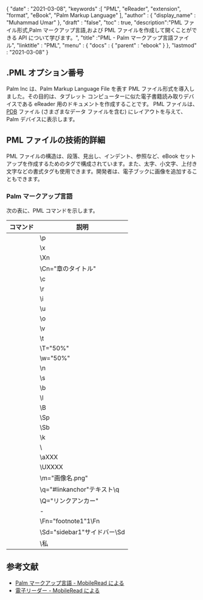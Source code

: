 {
  "date" : "2021-03-08",
  "keywords" :[ "PML", "eReader", "extension", "format", "eBook", "Palm Markup Language" ],
  "author" : {
    "display_name" : "Muhammad Umar"
},
  "draft" : "false",
  "toc" : true,
  "description":"PML ファイル形式,Palm マークアップ言語,および PML ファイルを作成して開くことができる API について学びます。",
  "title" :"PML - Palm マークアップ言語ファイル",
  "linktitle" : "PML",
  "menu" : {
    "docs" : {
      "parent" : "ebook"
}
},
  "lastmod" : "2021-03-08"
}

## .PML オプション番号

Palm Inc は、Palm Markup Language File を表す PML ファイル形式を導入しました。その目的は、タブレット コンピューターに似た電子書籍読み取りデバイスである eReader 用のドキュメントを作成することです。 PML ファイルは、[PDB](/programming/pdb/) ファイル (さまざまなデータ ファイルを含む) にレイアウトを与えて、Palm デバイスに表示します。

## PML ファイルの技術的詳細

PML ファイルの構造は、段落、見出し、インデント、参照など、eBook セットアップを作成するためのタグで構成されています。また、太字、小文字、上付き文字などの書式タグも使用できます。開発者は、電子ブックに画像を追加することもできます。

### Palm マークアップ言語
次の表に、PML コマンドを示します。

|コマンド|説明|
---|---|
| | \p |新しいページ |
| | \x |新しい章;また、新しい改ページが発生します。章のタイトル (および任意のスタイル コード) を \x および \x | で囲みます。
| | \Xn |新しいチャプター、チャプター ダイアログで n レベル (n は 0 から 4 まで) インデントされています。改ページは発生しません。章のタイトル (およびスタイル コード) を \Xn および \Xn | で囲みます。
| | \Cn="章のタイトル" |チャプター リストに「チャプター タイトル」をレベル n (\Xn など) で挿入します。テキストはページに表示されず、改ページは強制されません。これは、章の導入部の冒頭に章記号を挿入する場合などに便利な場合があります。 | |
| | \c |このテキスト ブロックを中央揃えにします。行頭を \c で閉じる |
| | \r |テキスト ブロックを右揃えにします。行頭の \r で閉じる |
| | \i |ブロックをイタリック体にします。 \i | で閉じます。
| | \u |下線ブロック; \u | で閉じます。
| | \o |オーバーストライクブロック; \o | で閉じます。
| | \v |目に見えないテキスト; \v で閉じます (コメントに使用できます) |
| | \t |インデント ブロック。行頭から開始し、行末で \t で終了 |
| | \T="50%" |画面幅の指定された割合 (この場合は 50%) をインデントします。現在の描画位置が指定された画面位置をすでに超えている場合、このタグは無視されます。 | |
| | \w="50%" |画面の特定のパーセンテージ幅 (この場合は 50%) の水平線を埋め込みます。このタグは前後で改行します。ルールは中央です。パーセント記号は必須です。 | |
| | \n | | ユーザーによって指定された「通常の」フォントに切り替えます。
| | \s | stdFont に切り替えます。 \s で閉じると通常のフォントに戻ります |
| | \b | boldFont に切り替えます。 \b で閉じると、通常のフォントに戻ります (推奨されません。代わりに \B を使用してください) |
| | \l | largeFont に切り替えます。 \l で閉じると通常のフォントに戻ります |
| | \B |テキストを太字にします。 \b タグとは異なり、\B はフォントを変更しないため、大きな太字のテキストを使用できます。 \b と \B を同じ PML ファイルに混在させることはできません。 | |
| | \Sp |テキストを上付き文字としてマークします。太字、斜体などの他のスタイルと混在させないでください。上付き文字のテキストは \Sp で囲みます。 | |
| | \Sb |テキストを下付きとしてマークします。太字、斜体などの他のスタイルと混在させないでください。下付きテキストは \Sb で囲みます。 | |
| | \k |囲まれたテキストを小文字にします。 \k で閉じます。 \k タグで囲まれたすべての文字 (アクセント付きの文字を含む) は大文字になり、通常の大文字よりも小さいポイント サイズでレンダリングされます。 | |
| | \\ |単一のバックスラッシュを表します |
| | \aXXX | Windows-1252 コードが 10 進数の XXX である非 ASCII 文字を挿入します。詳細については、PML 文字テーブルを参照してください。 | |
| | \UXXXX | Unicode コードが 16 進数の XXXX である非 ASCII 文字を挿入します。詳細については、拡張 PML 文字テーブルを参照してください。 | |
| | \m="画像名.png" |名前付き画像を挿入します。以下の画像のセクションを参照してください。 | |
| | \q="#linkanchor"テキスト\q |ドキュメント内の別の場所にあるリンク アンカーを参照します。ドキュメントを表示すると、アンカー指定の後、末尾の \q の前の文字列に下線が引かれるか、リンクとして表示されます。 | |
| | \Q="リンクアンカー" |ドキュメントにリンク アンカーを指定します。 | |
| | \- |ソフトハイフンを挿入します。ソフト ハイフンは、単語を改行する必要がある場合にのみ表示されます。 | |
| | \Fn="footnote1"1\Fn | "1" を、PML ドキュメントの最後にタグ付けされた footnote1 という名前の脚注にリンクします。以下の脚注とサイドバーのセクションを参照してください。 | |
| | \Sd="sidebar1"サイドバー\Sd | 「Sidebar」テキストを、PML ドキュメントの最後にタグ付けされた sidebar1 という名前のサイドバーにリンクします。以下の脚注とサイドバーのセクションを参照してください。 | |
| | \私 |参考索引項目としてマークします。 \I と \I で索引項目 (およびすべてのスタイル コード) を囲みます。
 


## 参考文献

* [Palm マークアップ言語 - MobileRead による](https://wiki.mobileread.com/wiki/EReader)
* [電子リーダー - MobileRead による](https://en.wikipedia.org/wiki/E-reader)

